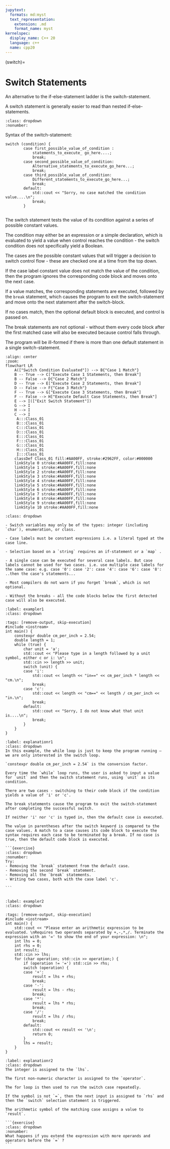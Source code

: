 ```yaml
---
jupytext:
  formats: md:myst
  text_representation:
    extension: .md
    format_name: myst
kernelspec:
  display_name: C++ 20
  language: c++
  name: cpp20
---
```

(switch)=
# Switch Statements

An alternative to the if-else-statement ladder is the switch-statement.

A switch statement is generally easier to read than nested if-else-statements.

`````{syntax-start} The switch-statement:
:class: dropdown
:nonumber:
`````
Syntax of the switch-statement:
```{code-block} c++
switch (condition) {
		case first_possible_value_of_condition :
			statements_to_execute_ go_here....;
			break;
		case second_possible_value_of_condition:
			Alternative_statements_to_execute_go_here...;
			break;
		case third_possible_value_of_condition:
			Different_statements_to_execute_go_here...;
			break;
		default:
			std::cout << "Sorry, no case matched the condition value....\n";
			break;
		}

```
`````{syntax-end}
`````
The switch statement tests the value of its condition against a series of possible constant values.

The condition may either be an expression or a simple declaration, which is evaluated to yield a value when control reaches the condition - the switch condition does not specifically yield a Boolean. 

The cases are the possible constant values that will trigger a decision to switch control flow - these are checked one at a time from the top down.

If the case label constant value does not match the value of the condition, then the program ignores the corresponding code block and moves onto the next case. 

If a value matches, the corresponding statements are executed, followed by the `break` statement, which causes the program to exit the switch-statement and move onto the next statement after the switch-block.

If no cases match, then the optional default block is executed, and control is passed on. 

The break statements are not optional - without them every code block after the first matched case will also be executed because control falls through.

The program will be ill-formed if there is more than one default statement in a single switch-statement.
```{mermaid}
:align: center
:zoom:
flowchart LR
    A(["Switch Condition Evaluated"]) --> B{"Case 1 Match"}
    B -- True --> C["Execute Case 1 Statements, then Break"]
    B -- False --> D{"Case 2 Match"}
    D -- True --> E["Execute Case 2 Statements, then Break"]
    D -- False --> F{"Case 3 Match"}
    F -- True --> G["Execute Case 3 Statements, then Break"]
    F -- False --> H["Execute Default Case Statements, then Break"]
    E --> I(["Exit Switch Statement"])
    G --> I
    H --> I
    C --> I
     A:::Class_01
     B:::Class_01
     C:::Class_01
     D:::Class_01
     E:::Class_01
     F:::Class_01
     G:::Class_01
     H:::Class_01
     I:::Class_01
    classDef Class_01 fill:#AA00FF, stroke:#2962FF, color:#000000
    linkStyle 0 stroke:#AA00FF,fill:none
    linkStyle 1 stroke:#AA00FF,fill:none
    linkStyle 2 stroke:#AA00FF,fill:none
    linkStyle 3 stroke:#AA00FF,fill:none
    linkStyle 4 stroke:#AA00FF,fill:none
    linkStyle 5 stroke:#AA00FF,fill:none
    linkStyle 6 stroke:#AA00FF,fill:none
    linkStyle 7 stroke:#AA00FF,fill:none
    linkStyle 8 stroke:#AA00FF,fill:none
    linkStyle 9 stroke:#AA00FF,fill:none
    linkStyle 10 stroke:#AA00FF,fill:none
```
```{admonition} Switch Rules
:class: dropdown

- Switch variables may only be of the types: integer (including `char`), enumeration, or class.

- Case labels must be constant expressions i.e. a literal typed at the case line.

- Selection based on a `string` requires an if-statement or a `map` .

- A single case can be executed for several case labels. But case labels cannot be used for two cases. i.e. use multiple case labels for the same case: e.g. case '0': case '2': case '4': case '6': case '8': ..then the case's statements...

- Most compilers do not warn if you forget `break`, which is not optional.

- Without the breaks - all the code blocks below the first detected case will also be executed.
```


`````{code_example-start}
:label: exampler1
:class: dropdown
`````
````{code-cell}  c++
:tags: [remove-output, skip-execution]
#include <iostream>
int main() {
	constexpr double cm_per_inch = 2.54;
	double length = 1;
	while (true) {
		char unit = 'a';
		std::cout << "Please type in a length followed by a unit symbol, either c or i: \n";
		std::cin >> length >> unit;
		switch (unit) {
		case 'i':
			std::cout << length << "in==" << cm_per_inch * length << "cm.\n";
			break;
		case 'c':
			std::cout << length << "cm==" << length / cm_per_inch << "in.\n";
			break;
		default:
			std::cout << "Sorry, I do not know what that unit is....\n";
			break;
		}
	}
}
````
````{code_explanation} exampler1
:label: explanationr1
:class: dropdown
In this example, the while loop is just to keep the program running – we are only interested in the switch loop.

`constexpr double cm_per_inch = 2.54` is the conversion factor.

Every time the `while` loop runs, the user is asked to input a value for `unit` and then the switch statement runs, using `unit` as its condition.

There are two cases - switching to their code block if the condition yields a value of 'i' or 'c'.

The break statements cause the program to exit the switch-statement after completing the successful switch.

If neither 'i' nor 'c' is typed in, then the default case is executed.

The value in parentheses after the switch keyword is compared to the case values. A match to a case causes its code block to execute the syntax requires each case to be terminated by a break. If no case is true, then the default code block is executed. 

```{exercise}
:class: dropdown
:nonumber:
Try:
- Removing the `break` statement from the default case. 
- Removing the second `break` statement.
- Removing all the `break` statements.
- Writing two cases, both with the case label 'c'.

```
````
`````{code_example-end}
`````

`````{code_example-start}
:label: exampler2
:class: dropdown
`````
````{code-cell}  c++
:tags: [remove-output, skip-execution]
#include <iostream>
int main() {
	std::cout << "Please enter an arithmetic expression to be evaluated. \nRequires two operands separated by +,-,*,/. Terminate the expression with an '=' to show the end of your expression: \n";
	int lhs = 0;
	int rhs = 0;
	int result;
	std::cin >> lhs;
	for (char operation; std::cin >> operation;) { 
		if (operation != '=') std::cin >> rhs;
		switch (operation) {
		case '+':
			result = lhs + rhs;
			break;
		case '-':
			result = lhs - rhs;
			break;
		case '*':
			result = lhs * rhs;
			break;
		case '/':
			result = lhs / rhs;
			break;
		default:
			std::cout << result << '\n';
			return 0;
		}
		lhs = result;
	}
}
````
````{code_explanation} exampler2
:label: explanationr2
:class: dropdown
The integer is assigned to the `lhs`.

The first non-numeric character is assigned to the `operator`.

The for loop is then used to run the switch case repeatedly.

If the symbol is not `=`, then the next input is assigned to `rhs` and then the `switch` selection statement is triggered.

The arithmetic symbol of the matching case assigns a value to `result`.

```{exercise}
:class: dropdown
:nonumber:
What happens if you extend the expression with more operands and operators before the `=` ?
```
````
`````{code_example-end}
`````

